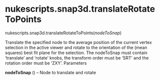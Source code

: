 # nukescripts.snap3d.translateRotateToPoints
nukescripts.snap3d.translateRotateToPoints(_nodeToSnap_)

Translate the specified node to the average position of the current vertex selection in the active viewer and rotate to the orientation of the (mean squares) best fit plane for the selection. The nodeToSnap must contain ‘translate’ and ‘rotate’ knobs, the transform order must be ‘SRT’ and the rotation order must be ‘ZXY’.
Parameters

**nodeToSnap** () – Node to translate and rotate